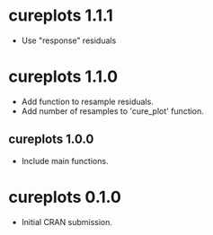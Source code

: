 # cureplots 1.1.1

* Use "response" residuals

# cureplots 1.1.0

* Add function to resample residuals.
* Add number of resamples to 'cure_plot' function.

## cureplots 1.0.0

* Include main functions.

# cureplots 0.1.0

* Initial CRAN submission.
